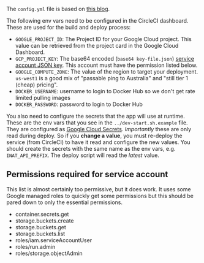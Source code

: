 The `config.yml` file is based on [this
blog](https://circleci.com/blog/using-circleci-workflows-to-replicate-docker-hub-automated-builds/).

The following env vars need to be configured in the CircleCI dashboard. These
are used for the build and deploy process:
  - `GOOGLE_PROJECT_ID`: The Project ID for your Google Cloud project. This
       value can be retrieved from the project card in the Google Cloud Dashboard.
  - `GCP_PROJECT_KEY`: The base64 encoded (`base64 key-file.json`) [service
       account JSON
       key](https://cloud.google.com/iam/docs/creating-managing-service-account-keys).
       This account must have the permission listed below.
  - `GOOGLE_COMPUTE_ZONE`: The value of the region to target your deployment.
      `us-west1` is a good mix of "passable ping to Australia" and "still tier 1
      (cheap) pricing".
  - `DOCKER_USERNAME`: username to login to Docker Hub so we don't get rate
      limited pulling images
  - `DOCKER_PASSWORD`: password to login to Docker Hub

You also need to configure the secrets that the app will use at runtime. These
are the env vars that you see in the `../dev-start.sh.example` file. They are
configured as [Google Cloud
Secrets](https://cloud.google.com/secret-manager/docs/creating-and-accessing-secrets).
*Importantly* these are only read during deploy. So if you **change a value**,
you must re-deploy the service (from CircleCI) to have it read and configure
the new values. You should create the secrets with the same name as the env
vars, e.g. `INAT_API_PREFIX`. The deploy script will read the *latest* value.

## Permissions required for service account
This list is almost certainly too permissive, but it does work. It uses some
Google managed roles to quickly get some permissions but this should be pared
down to only the essential permissions.

  - container.secrets.get
  - storage.buckets.create
  - storage.buckets.get
  - storage.buckets.list
  - roles/iam.serviceAccountUser
  - roles/run.admin
  - roles/storage.objectAdmin
